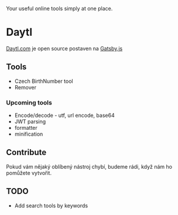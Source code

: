 Your useful online tools simply at one place.

# Daytl

[Daytl.com](https://www.daytl.com) je open source postaven na [Gatsby.js]()

## Tools
* Czech BirthNumber tool
* Remover

### Upcoming tools

* Encode/decode - utf, url encode, base64
* JWT parsing
* formatter
* minification

## Contribute

Pokud vám nějaký oblíbený nástroj chybí, budeme rádi, když nám ho pomůžete vytvořit.

## TODO

* Add search tools by keywords





